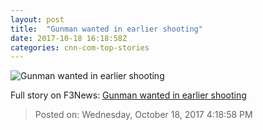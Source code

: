 ```yaml
---
layout: post
title:  "Gunman wanted in earlier shooting"
date: 2017-10-18 16:18:58Z
categories: cnn-com-top-stories
---
```


![Gunman wanted in earlier shooting](http://cdn.cnn.com/cnnnext/dam/assets/171018103334-02-edgewood-md-shooting-1018-super-tease.jpg)




Full story on F3News: [Gunman wanted in earlier shooting](http://www.f3nws.com/n/XhTC4E)

> Posted on: Wednesday, October 18, 2017 4:18:58 PM
